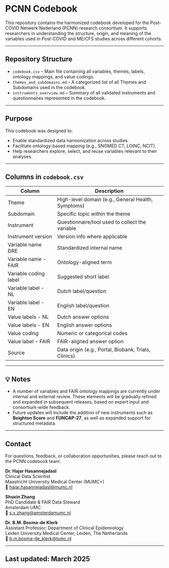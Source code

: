 # PCNN Codebook

This repository contains the harmonized codebook developed for the Post-COVID Netwerk Nederland (PCNN) research consortium. It supports researchers in understanding the structure, origin, and meaning of the variables used in Post-COVID and ME/CFS studies across different cohorts.

---

## Repository Structure

- `codebook.csv` – Main file containing all variables, themes, labels, ontology mappings, and value codings.
- `themes_and_subdomains.md` – A categorized list of all Themes and Subdomains used in the codebook.
- `instruments_overview.md` – Summary of all validated instruments and questionnaires represented in the codebook.

---

## Purpose

This codebook was designed to:
- Enable standardized data harmonization across studies.
- Facilitate ontology-based mapping (e.g., SNOMED CT, LOINC, NCIT).
- Help researchers explore, select, and reuse variables relevant to their analyses.

---

##  Columns in `codebook.csv`

| Column | Description |
|--------|-------------|
| Theme | High-level domain (e.g., General Health, Symptoms) |
| Subdomain | Specific topic within the theme |
| Instrument | Questionnaire/tool used to collect the variable |
| Instrument version | Version info where applicable |
| Variable name DRE | Standardized internal name |
| Variable name - FAIR | Ontology-aligned term |
| Variable coding label | Suggested short label |
| Variable label - NL | Dutch label/question |
| Variable label - EN | English label/question |
| Value labels - NL | Dutch answer options |
| Value labels - EN | English answer options |
| Value coding | Numeric or categorical codes |
| Value label - FAIR | FAIR-aligned answer option |
| Source | Data origin (e.g., Portal, Biobank, Trials, Clinics) |

---

## 💡 Notes

- A number of variables and FAIR ontology mappings are currently under internal and external review. These elements will be gradually refined and expanded in subsequent releases, based on expert input and consortium-wide feedback.
- Future updates will include the addition of new instruments such as **Beighton Score** and **FUNCAP-27**, as well as expanded support for structured metadata.

---

##  Contact

For questions, feedback, or collaboration opportunities, please reach out to the PCNN codebook team:

**Dr. Hajar Hasannejadasl**  
Clinical Data Scientist  
Maastricht University Medical Center (MUMC+)  
📧 hajar.hasannejadasl@mumc.nl

**Shuxin Zhang**  
PhD Candidate & FAIR Data Steward  
 Amsterdam UMC  
📧 s.x.zhang@amsterdamumc.nl

**Dr. B.M. Boxma-de Klerk**  
Assistant Professor, Department of Clinical Epidemiology  
Leiden University Medical Center, Leiden, The Netherlands  
📧 b.m.boxma-de_klerk@lumc.nl

---

##  Last updated: March 2025
